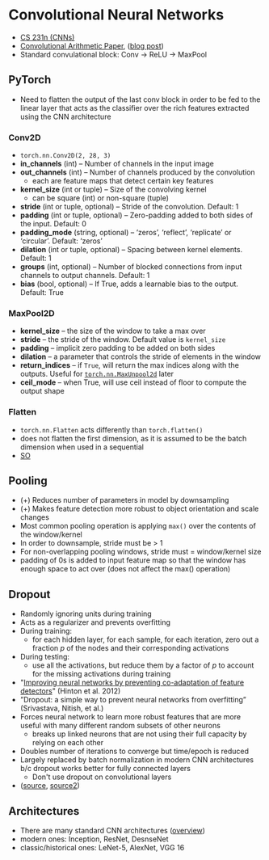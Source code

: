 # Convolutional Neural Networks

- [CS 231n (CNNs)](https://cs231n.github.io/convolutional-networks/#comp)
- [Convolutional Arithmetic Paper](https://arxiv.org/pdf/1603.07285.pdf), ([blog post](https://kvirajdatt.medium.com/calculating-output-dimensions-in-a-cnn-for-convolution-and-pooling-layers-with-keras-682960c73870))
- Standard convulational block: Conv -> ReLU -> MaxPool

## PyTorch

- Need to flatten the output of the last conv block in order to be fed to the linear layer that acts as the classifier over the rich features extracted using the CNN architecture

### Conv2D

- `torch.nn.Conv2D(2, 28, 3)`
- **in_channels** (int) – Number of channels in the input image
- **out_channels** (int) – Number of channels produced by the convolution
    - each are feature maps that detect certain key features
- **kernel_size** (int or tuple) – Size of the convolving kernel
    - can be square (int) or non-square (tuple)
- **stride** (int or tuple, optional) – Stride of the convolution. Default: 1
- **padding** (int or tuple, optional) – Zero-padding added to both sides of the input. Default: 0
- **padding_mode** (string, optional) – ‘zeros’, ‘reflect’, ‘replicate’ or ‘circular’. Default: ‘zeros’
- **dilation** (int or tuple, optional) – Spacing between kernel elements. Default: 1
- **groups** (int, optional) – Number of blocked connections from input channels to output channels. Default: 1
- **bias** (bool, optional) – If True, adds a learnable bias to the output. Default: True

### MaxPool2D

- **kernel_size** – the size of the window to take a max over
- **stride** – the stride of the window. Default value is `kernel_size`
- **padding** – implicit zero padding to be added on both sides
- **dilation** – a parameter that controls the stride of elements in the window
- **return_indices** – if `True`, will return the max indices along with the outputs. Useful for [`torch.nn.MaxUnpool2d`](https://pytorch.org/docs/stable/generated/torch.nn.MaxUnpool2d.html#torch.nn.MaxUnpool2d) later
- **ceil_mode** – when True, will use ceil instead of floor to compute the output shape

### Flatten

- `torch.nn.Flatten` acts differently than `torch.flatten()`
- does not flatten the first dimension, as it is assumed to be the batch dimension when used in a sequential
- [SO](https://stackoverflow.com/questions/67460123/understanding-torch-nn-flatten)

## Pooling

- (+) Reduces number of parameters in model by downsampling
- (+) Makes feature detection more robust to object orientation and scale changes
- Most common pooling operation is applying `max()` over the contents of the window/kernel
- In order to downsample, stride must be > 1
- For non-overlapping pooling windows, stride must = window/kernel size
- padding of 0s is added to input feature map so that the window has enough space to act over (does not affect the max() operation)

## Dropout

- Randomly ignoring units during training
- Acts as a regularizer and prevents overfitting
- During training:
    - for each hidden layer, for each sample, for each iteration, zero out a fraction $p$ of the nodes and their corresponding activations
- During testing:
    - use all the activations, but reduce them by a factor of $p$ to account for the missing activations during training
- "[Improving neural networks by preventing co-adaptation of feature detectors](https://arxiv.org/abs/1207.0580)" (Hinton et al. 2012)
- ”Dropout: a simple way to prevent neural networks from overfitting” (Srivastava, Nitish, et al.)
- Forces neural network to learn more robust features that are more useful with many different random subsets of other neurons
    - breaks up linked neurons that are not using their full capacity by relying on each other
- Doubles number of iterations to converge but time/epoch is reduced
- Largely replaced by batch normalization in modern CNN architectures b/c dropout works better for fully connected layers
    - Don't use dropout on convolutional layers
- ([source](https://medium.com/@amarbudhiraja/https-medium-com-amarbudhiraja-learning-less-to-learn-better-dropout-in-deep-machine-learning-74334da4bfc5), [source2](https://machinelearningmastery.com/dropout-for-regularizing-deep-neural-networks/))

## Architectures

- There are many standard CNN architectures ([overview](https://www.jeremyjordan.me/convnet-architectures/))
- modern ones: Inception, ResNet, DesnseNet
- classic/historical ones: LeNet-5, AlexNet, VGG 16